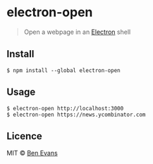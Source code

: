 # electron-open

> Open a webpage in an [Electron](http://electron.atom.io) shell

## Install

    $ npm install --global electron-open

## Usage

    $ electron-open http://localhost:3000
    $ electron-open https://news.ycombinator.com

## Licence

MIT © [Ben Evans](http://bensbit.co.uk)
